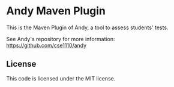 # Andy Maven Plugin

This is the Maven Plugin of Andy, a tool to assess students' tests.

See Andy's repository for more information: https://github.com/cse1110/andy

## License

This code is licensed under the MIT license.

